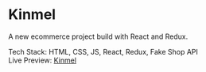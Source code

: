 # Kinmel
A new ecommerce project build with React and Redux.

Tech Stack: HTML, CSS, JS, React, Redux, Fake Shop API <br/>
Live Preview: <a href="https://kinmel/netlify.app">Kinmel</a>

